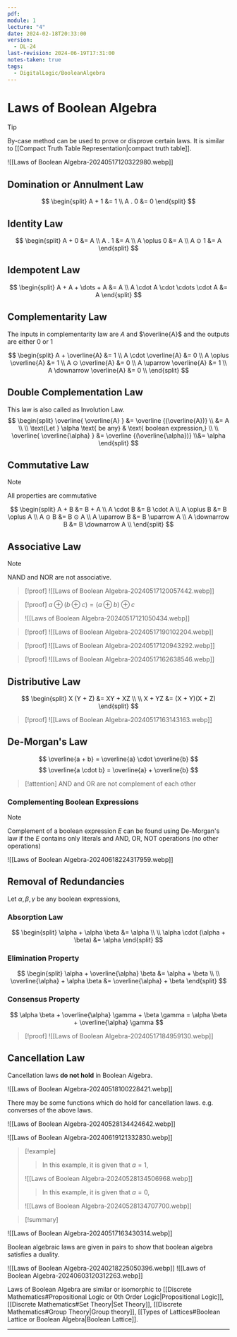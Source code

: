 ```yaml
---
pdf: 
module: 1
lecture: "4"
date: 2024-02-18T20:33:00
version:
  - DL-24
last-revision: 2024-06-19T17:31:00
notes-taken: true
tags:
  - DigitalLogic/BooleanAlgebra
---
```

# Laws of Boolean Algebra

> [!tip] 
> By-case method can be used to prove or disprove certain laws. It is similar to [[Compact Truth Table Representation|compact truth table]].
> 
> ![[Laws of Boolean Algebra-20240517120322980.webp]]

## Domination or Annulment Law
$$
\begin{split}
A + 1 &= 1 \\ 
A . 0 &= 0 
\end{split}
$$

## Identity Law
$$
\begin{split}
A + 0 &= A \\
A . 1 &= A \\
A \oplus 0 &= A \\
A ⊙ 1 &= A
\end{split}
$$

## Idempotent Law
$$
\begin{split}
A + A + \dots + A &= A \\
A \cdot A \cdot  \cdots \cdot  A &= A
\end{split}
$$

## Complementarity Law

The inputs in complementarity law are $A$ and $\overline{A}$ and the outputs are either $0$ or $1$

$$
\begin{split}
A + \overline{A} &= 1 \\
A \cdot \overline{A} &= 0 \\
A \oplus \overline{A} &= 1 \\
A ⊙ \overline{A} &= 0 \\
A \uparrow \overline{A} &= 1 \\
A \downarrow \overline{A} &= 0 \\
\end{split}
$$

## Double Complementation Law

This law is also called as Involution Law.
$$
\begin{split}
\overline{ \overline{A} } &= \overline {(\overline{A})} \\ 
&= A \\ \\
\text{Let } \alpha \text{ be any} & \text{ boolean expression,} \\ \\
\overline{ \overline{\alpha} } &= \overline {(\overline{\alpha})} \\&= \alpha
\end{split}
$$

## Commutative Law
> [!NOTE] 
> All properties are commutative

$$
\begin{split}
A + B &= B + A \\
A \cdot B &= B \cdot A \\
A \oplus  B &= B \oplus  A \\
A ⊙ B &= B ⊙ A \\
A \uparrow B &= B \uparrow A \\
A \downarrow B &= B \downarrow A \\
\end{split}
$$

## Associative Law
> [!NOTE] 
> NAND and NOR are not associative.

> [!proof] 
> ![[Laws of Boolean Algebra-20240517120057442.webp]]

> [!proof] 
> $a \oplus (b \oplus c) = (a \oplus b) \oplus c$
> 
> ![[Laws of Boolean Algebra-20240517121050434.webp]]

> [!proof] 
> ![[Laws of Boolean Algebra-20240517190102204.webp]]

> [!proof] 
> ![[Laws of Boolean Algebra-20240517120943292.webp]]

> [!proof] 
> ![[Laws of Boolean Algebra-20240517162638546.webp]]

## Distributive Law
$$
\begin{split}
X (Y + Z) &= XY + XZ \\ \\
X + YZ &= (X + Y)(X + Z) 
\end{split}
$$

> [!proof] 
> ![[Laws of Boolean Algebra-20240517163143163.webp]]

## De-Morgan's Law
$$
\overline{a + b} = \overline{a} \cdot \overline{b}
$$
$$
\overline{a \cdot b} = \overline{a} + \overline{b}
$$

> [!attention] 
> AND and OR are not complement of each other

### Complementing Boolean Expressions

> [!NOTE] 
> Complement of a boolean expression $E$ can be found using De-Morgan's law if the $E$ contains only literals and AND, OR, NOT operations (no other operations)

![[Laws of Boolean Algebra-20240618224317959.webp]]

## Removal of Redundancies
Let $\alpha, \beta, \gamma$ be any boolean expressions,

### Absorption Law
$$
\begin{split}
\alpha + \alpha \beta &= \alpha \\ \\
\alpha \cdot (\alpha + \beta) &= \alpha 
\end{split}
$$

### Elimination Property
$$
\begin{split}
\alpha + \overline{\alpha} \beta &= \alpha + \beta \\ \\
\overline{\alpha} + \alpha  \beta &= \overline{\alpha} + \beta 
\end{split}
$$

### Consensus Property
$$
\alpha \beta + \overline{\alpha} \gamma + \beta \gamma = \alpha \beta + \overline{\alpha} \gamma
$$

> [!proof] 
> ![[Laws of Boolean Algebra-20240517184959130.webp]]

## Cancellation Law
Cancellation laws **do not hold** in Boolean Algebra.

![[Laws of Boolean Algebra-20240518100228421.webp]]

There may be some functions which do hold for cancellation laws. e.g. converses of the above laws.

![[Laws of Boolean Algebra-20240528134424642.webp]]

![[Laws of Boolean Algebra-20240619121332830.webp]]

> [!example] 
>> In this example, it is given that $a=1$,
>
>![[Laws of Boolean Algebra-20240528134506968.webp]]
>>In this example, it is given that $a=0$,
>
>![[Laws of Boolean Algebra-20240528134707700.webp]]

> [!summary] 

![[Laws of Boolean Algebra-20240517163430314.webp]]

Boolean algebraic laws are given in pairs to show that boolean algebra satisfies a duality.

![[Laws of Boolean Algebra-20240218225050396.webp]]
![[Laws of Boolean Algebra-20240603120312263.webp]]

Laws of Boolean Algebra are similar or isomorphic to [[Discrete Mathematics#Propositional Logic or 0th Order Logic|Propositional Logic]], [[Discrete Mathematics#Set Theory|Set Theory]], [[Discrete Mathematics#Group Theory|Group theory]], [[Types of Lattices#Boolean Lattice or Boolean Algebra|Boolean Lattice]].

---